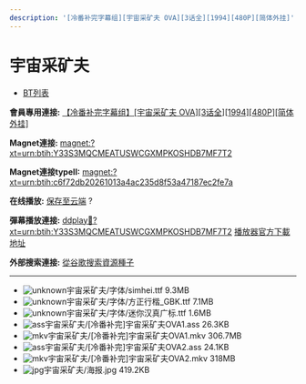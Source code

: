 ```yaml
---
description: '[冷番补完字幕组][宇宙采矿夫 OVA][3话全][1994][480P][简体外挂]'
---
```


# 宇宙采矿夫

* [BT列表](https://share.dmhy.org/topics/view/475213_OVA_3_1994_480P.html#tabs-1)

**會員專用連接:** [【冷番补完字幕组】\[宇宙采矿夫 OVA\]\[3话全\]\[1994\]\[480P\]\[简体外挂\]](https://dl.dmhy.org/2017/11/16/c6f72db20261013a4ac235d8f53a47187ec2fe7a.torrent)

**Magnet連接:** [magnet:?xt=urn:btih:Y33S3MQCMEATUSWCGXMPKOSHDB7MF7T2](https://magnet/?xt=urn:btih:Y33S3MQCMEATUSWCGXMPKOSHDB7MF7T2\&dn=\&tr=http%3A%2F%2F104.238.198.186%3A8000%2Fannounce\&tr=udp%3A%2F%2F104.238.198.186%3A8000%2Fannounce\&tr=http%3A%2F%2Ftracker.openbittorrent.com%3A80%2Fannounce\&tr=http%3A%2F%2Ftracker.publicbt.com%3A80%2Fannounce\&tr=http%3A%2F%2Ftracker.prq.to%2Fannounce\&tr=http%3A%2F%2Fopen.acgtracker.com%3A1096%2Fannounce\&tr=http%3A%2F%2Ftr.bangumi.moe%3A6969%2Fannounce\&tr=https%3A%2F%2Ft-115.rhcloud.com%2Fonly_for_ylbud\&tr=http%3A%2F%2Fbtfile.sdo.com%3A6961%2Fannounce\&tr=http%3A%2F%2Fexodus.desync.com%3A6969%2Fannounce\&tr=https%3A%2F%2Ftr.bangumi.moe%3A9696%2Fannounce\&tr=http%3A%2F%2F121.14.98.151%3A9090%2Fannounce\&tr=http%3A%2F%2F173.254.204.71%3A1096%2Fannounce\&tr=http%3A%2F%2F188.190.120.74%3A80%2Fannounce\&tr=http%3A%2F%2F94.228.192.98%2Fannounce\&tr=http%3A%2F%2F95.68.246.30%3A80%2Fannounce\&tr=http%3A%2F%2Fanisaishuu.de%3A2710%2Fannounce)

**Magnet連接typeII:** [magnet:?xt=urn:btih:c6f72db20261013a4ac235d8f53a47187ec2fe7a](https://magnet/?xt=urn:btih:c6f72db20261013a4ac235d8f53a47187ec2fe7a)

**在线播放:** [保存至云端](https://mypikpak.com/drive/url-checker?url=magnet:?xt=urn:btih:c6f72db20261013a4ac235d8f53a47187ec2fe7a) ?

**彈幕播放連接:** [ddplay:magnet:?xt=urn:btih:Y33S3MQCMEATUSWCGXMPKOSHDB7MF7T2](ddplay:magnet:?xt=urn:btih:Y33S3MQCMEATUSWCGXMPKOSHDB7MF7T2\&dn=\&tr=http%3A%2F%2F104.238.198.186%3A8000%2Fannounce\&tr=udp%3A%2F%2F104.238.198.186%3A8000%2Fannounce\&tr=http%3A%2F%2Ftracker.openbittorrent.com%3A80%2Fannounce\&tr=http%3A%2F%2Ftracker.publicbt.com%3A80%2Fannounce\&tr=http%3A%2F%2Ftracker.prq.to%2Fannounce\&tr=http%3A%2F%2Fopen.acgtracker.com%3A1096%2Fannounce\&tr=http%3A%2F%2Ftr.bangumi.moe%3A6969%2Fannounce\&tr=https%3A%2F%2Ft-115.rhcloud.com%2Fonly_for_ylbud\&tr=http%3A%2F%2Fbtfile.sdo.com%3A6961%2Fannounce\&tr=http%3A%2F%2Fexodus.desync.com%3A6969%2Fannounce\&tr=https%3A%2F%2Ftr.bangumi.moe%3A9696%2Fannounce\&tr=http%3A%2F%2F121.14.98.151%3A9090%2Fannounce\&tr=http%3A%2F%2F173.254.204.71%3A1096%2Fannounce\&tr=http%3A%2F%2F188.190.120.74%3A80%2Fannounce\&tr=http%3A%2F%2F94.228.192.98%2Fannounce\&tr=http%3A%2F%2F95.68.246.30%3A80%2Fannounce\&tr=http%3A%2F%2Fanisaishuu.de%3A2710%2Fannounce) [播放器官方下載地址](http://www.dandanplay.com/?from=dmhy)

**外部搜索連接:** [從谷歌搜索資源種子](https://www.google.com/search?oe=utf-8\&q=c6f72db20261013a4ac235d8f53a47187ec2fe7a)

***

* ![unknown](https://share.dmhy.org/images/icon/unknown.gif)宇宙采矿夫/字体/simhei.ttf 9.3MB
* ![unknown](https://share.dmhy.org/images/icon/unknown.gif)宇宙采矿夫/字体/方正行楷\_GBK.ttf 7.1MB
* ![unknown](https://share.dmhy.org/images/icon/unknown.gif)宇宙采矿夫/字体/迷你汉真广标.ttf 1.6MB
* ![ass](https://share.dmhy.org/images/icon/ass.gif)宇宙采矿夫/\[冷番补完]宇宙采矿夫OVA1.ass 26.3KB
* ![mkv](https://share.dmhy.org/images/icon/mkv.gif)宇宙采矿夫/\[冷番补完]宇宙采矿夫OVA1.mkv 306.7MB
* ![ass](https://share.dmhy.org/images/icon/ass.gif)宇宙采矿夫/\[冷番补完]宇宙采矿夫OVA2.ass 24.1KB
* ![mkv](https://share.dmhy.org/images/icon/mkv.gif)宇宙采矿夫/\[冷番补完]宇宙采矿夫OVA2.mkv 318MB
* ![jpg](https://share.dmhy.org/images/icon/jpg.gif)宇宙采矿夫/海报.jpg 419.2KB
